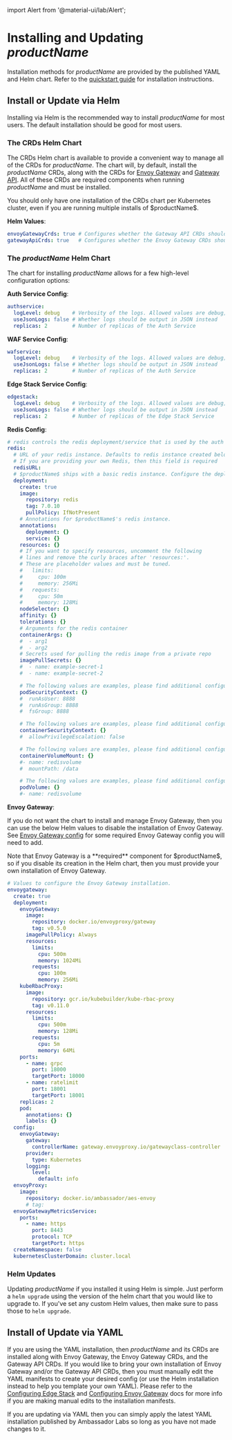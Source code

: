 import Alert from '@material-ui/lab/Alert';

# Installing and Updating $productName$

Installation methods for $productName$ are provided by the published YAML and Helm chart.
Refer to the [quickstart guide][] for installation instructions.

## Install or Update via Helm

Installing via Helm is the recommended way to install $productName$ for most users. The default installation should be good
for most users.

### The CRDs Helm Chart

The CRDs Helm chart is available to provide a convenient way to manage all of the CRDs for $productName$.
The chart will, by default, install the $productName$ CRDs, along with the CRDs for [Envoy Gateway][] and [Gateway API][].
All of these CRDs are required components when running $productName$ and must be installed.

<Alert severity="info">
You should only have one installation of the CRDs chart per Kubernetes cluster, even if you are running multiple installs of $productName$.
</Alert>

**Helm Values**:

```yaml
envoyGatewayCrds: true # Configures whether the Gateway API CRDs should be installed
gatewayApiCrds: true   # Configures whether the Envoy Gateway CRDs should be installed
```

### The $productName$ Helm Chart

The chart for installing $productName$ allows for a few high-level configuration options:

**Auth Service Config**:

```yaml
authservice:
  logLevel: debug    # Verbosity of the logs. Allowed values are debug;info;warn;error;dpanic;panic;fatal
  useJsonLogs: false # Whether logs should be output in JSON instead
  replicas: 2        # Number of replicas of the Auth Service
```

**WAF Service Config**:

```yaml
wafservice:
  logLevel: debug    # Verbosity of the logs. Allowed values are debug;info;warn;error;dpanic;panic;fatal
  useJsonLogs: false # Whether logs should be output in JSON instead
  replicas: 2        # Number of replicas of the Auth Service
```

**Edge Stack Service Config**:

```yaml
edgestack:
  logLevel: debug    # Verbosity of the logs. Allowed values are debug;info;warn;error;dpanic;panic;fatal
  useJsonLogs: false # Whether logs should be output in JSON instead
  replicas: 2        # Number of replicas of the Edge Stack Service
```

**Redis Config**:

```yaml
# redis controls the redis deployment/service that is used by the auth service component of $productName$
redis:
  # URL of your redis instance. Defaults to redis instance created below.
  # If you are providing your own Redis, then this field is required
  redisURL:
  # $productName$ ships with a basic redis instance. Configure the deployment with the options below.
  deployment:
    create: true
    image:
      repository: redis
      tag: 7.0.10
      pullPolicy: IfNotPresent
    # Annotations for $productName$'s redis instance.
    annotations:
      deployment: {}
      service: {}
    resources: {}
    # If you want to specify resources, uncomment the following
    # lines and remove the curly braces after 'resources:'.
    # These are placeholder values and must be tuned.
    #   limits:
    #     cpu: 100m
    #     memory: 256Mi
    #   requests:
    #     cpu: 50m
    #     memory: 128Mi
    nodeSelector: {}
    affinity: {}
    tolerations: {}
    # Arguments for the redis container
    containerArgs: {}
    #  - arg1
    #  - arg2
    # Secrets used for pulling the redis image from a private repo
    imagePullSecrets: {}
    #  - name: example-secret-1
    #  - name: example-secret-2

    # The following values are examples, please find additional configuration at https://kubernetes.io/docs/reference/generated/kubernetes-api/v1.26/#securitycontext-v1-core
    podSecurityContext: {}
    #  runAsUser: 8888
    #  runAsGroup: 8888
    #  fsGroup: 8888

    # The following values are examples, please find additional configuration at https://kubernetes.io/docs/reference/generated/kubernetes-api/v1.26/#securitycontext-v1-core
    containerSecurityContext: {}
    #  allowPrivilegeEscalation: false

    # The following values are examples, please find additional configuration at https://kubernetes.io/docs/reference/generated/kubernetes-api/v1.26/#volumemount-v1-core
    containerVolumeMount: {}
    #- name: redisvolume
    #  mountPath: /data

    # The following values are examples, please find additional configuration at https://kubernetes.io/docs/reference/generated/kubernetes-api/v1.26/#volume-v1-core
    podVolume: {}
    #- name: redisvolume
```

**Envoy Gateway**:

If you do not want the chart to install and manage Envoy Gateway, then you can use the below Helm values to disable the installation of Envoy Gateway. See [Envoy Gateway config][] for some required Envoy Gateway config you will need to add.

<Alert severity="warning">
Note that Envoy Gateway is a **required** component for $productName$, so if you disable its creation in the Helm chart, then you must provide your own installation of Envoy Gateway.
</Alert>

```yaml
# Values to configure the Envoy Gateway installation.
envoygateway:
  create: true
  deployment:
    envoyGateway:
      image:
        repository: docker.io/envoyproxy/gateway
        tag: v0.5.0
      imagePullPolicy: Always
      resources:
        limits:
          cpu: 500m
          memory: 1024Mi
        requests:
          cpu: 100m
          memory: 256Mi
    kubeRbacProxy:
      image:
        repository: gcr.io/kubebuilder/kube-rbac-proxy
        tag: v0.11.0
      resources:
        limits:
          cpu: 500m
          memory: 128Mi
        requests:
          cpu: 5m
          memory: 64Mi
    ports:
      - name: grpc
        port: 18000
        targetPort: 18000
      - name: ratelimit
        port: 18001
        targetPort: 18001
    replicas: 2
    pod:
      annotations: {}
      labels: {}
  config:
    envoyGateway:
      gateway:
        controllerName: gateway.envoyproxy.io/gatewayclass-controller
      provider:
        type: Kubernetes
      logging:
        level:
          default: info
  envoyProxy:
    image:
      repository: docker.io/ambassador/aes-envoy
      # tag:
  envoyGatewayMetricsService:
    ports:
      - name: https
        port: 8443
        protocol: TCP
        targetPort: https
  createNamespace: false
  kubernetesClusterDomain: cluster.local
```

### Helm Updates

Updating $productName$ if you installed it using Helm is simple. Just perform a `helm upgrade` using the version of the helm chart
that you would like to upgrade to. If you've set any custom Helm values, then make sure to pass those to `helm upgrade`.

## Install of Update via YAML

If you are using the YAML installation, then $productName$ and its CRDs are installed along with Envoy Gateway,
the Envoy Gateway CRDs, and the Gateway API CRDs. If you would like to bring your own installation of Envoy Gateway and/or
the Gateway API CRDs, then you must manually edit the YAML manifests to create your desired config (or use the Helm installation instead to help you template your own YAML). Please refer to the [Configuring Edge Stack][] and [Configuring Envoy Gateway][]
docs for more info if you are making manual edits to the installation manifests.

If you are updating via YAML then you can simply apply the latest YAML installation published by Ambassador Labs so long as you have not made changes to it.

[quickstart guide]: ../quickstart
[Envoy Gateway config]: ../../guides/eg/envoy-gateway-config
[Configuring Edge Stack]: ../../guides/aes/deployment-config
[Configuring Envoy Gateway]: ../../guides/eg/envoy-gateway-config
[Envoy Gateway]: https://github.com/envoyproxy/gateway
[Gateway API]: https://gateway-api.sigs.k8s.io/
